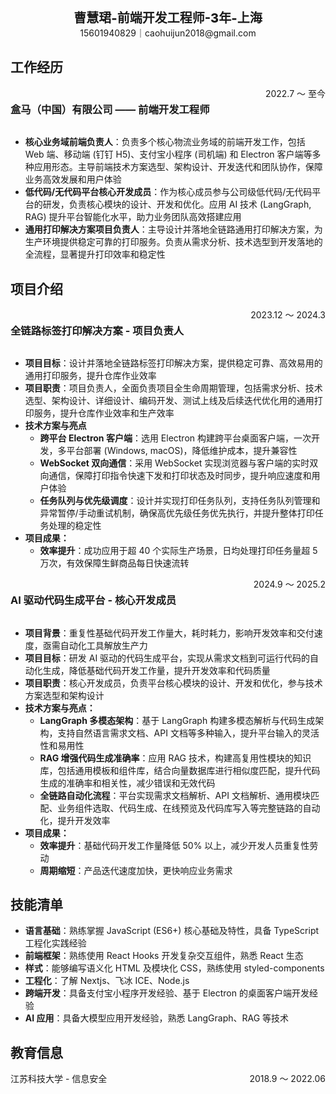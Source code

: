 <div style="display: flex; justify-content: center; font-size:20px; font-weight: 800">
  曹慧珺-前端开发工程师-3年-上海
</div>
<div style="display: flex;justify-content: center;">15601940829｜caohuijun2018@gmail.com </div>

## 工作经历
<div style="display: flex; justify-content: space-between;">
    <div style="display: flex;"><h3>盒马（中国）有限公司 —— 前端开发工程师</h3></div>
   <span style="text-align: right; font-size: 14px;"> 2022.7 ～ 至今</span>
</div>

* **核心业务域前端负责人**：负责多个核心物流业务域的前端开发工作，包括 Web 端、移动端 (钉钉 H5)、支付宝小程序 (司机端) 和 Electron 客户端等多种应用形态。主导前端技术方案选型、架构设计、开发迭代和团队协作，保障业务高效发展和用户体验
* **低代码/无代码平台核心开发成员**：作为核心成员参与公司级低代码/无代码平台的研发，负责核心模块的设计、开发和优化。应用 AI 技术 (LangGraph, RAG) 提升平台智能化水平，助力业务团队高效搭建应用
* **通用打印解决方案项目负责人**：主导设计并落地全链路通用打印解决方案，为生产环境提供稳定可靠的打印服务。负责从需求分析、技术选型到开发落地的全流程，显著提升打印效率和稳定性

## 项目介绍
<div style="display: flex; justify-content: space-between;">
    <div style="display: flex;"><h3>全链路标签打印解决方案 - 项目负责人</h3></div>
   <span style="text-align: right; font-size: 14px;"> 2023.12 ～ 2024.3</span>
</div>

* **项目目标**：设计并落地全链路标签打印解决方案，提供稳定可靠、高效易用的通用打印服务，提升仓库作业效率
* **项目职责**：项目负责人，全面负责项目全生命周期管理，包括需求分析、技术选型、架构设计、详细设计、编码开发、测试上线及后续迭代优化用的通用打印服务，提升仓库作业效率和生产效率
* **技术方案与亮点**
   - **跨平台 Electron 客户端**：选用 Electron 构建跨平台桌面客户端，一次开发，多平台部署 (Windows, macOS)，降低维护成本，提升兼容性
   - **WebSocket 双向通信**：采用 WebSocket 实现浏览器与客户端的实时双向通信，保障打印指令快速下发和打印状态及时同步，提升响应速度和用户体验
   - **任务队列与优先级调度**：设计并实现打印任务队列，支持任务队列管理和异常暂停/手动重试机制，确保高优先级任务优先执行，并提升整体打印任务处理的稳定性
* **项目成果：**
    - **效率提升**：成功应用于超 40 个实际生产场景，日均处理打印任务量超 5 万次，有效保障生鲜商品每日快速流转

<div style="display: flex; justify-content: space-between;">
    <div style="display: flex;"><h3>AI 驱动代码生成平台 - 核心开发成员</h3></div>
   <span style="text-align: right"> 2024.9 ～ 2025.2</span>
</div>

* **项目背景**：重复性基础代码开发工作量大，耗时耗力，影响开发效率和交付速度，亟需自动化工具解放生产力
* **项目目标**：研发 AI 驱动的代码生成平台，实现从需求文档到可运行代码的自动化生成，降低基础代码开发工作量，提升开发效率和代码质量
* **项目职责**：核心开发成员，负责平台核心模块的设计、开发和优化，参与技术方案选型和架构设计
* **技术方案与亮点：**
   - **LangGraph 多模态架构**：基于 LangGraph 构建多模态解析与代码生成架构，支持自然语言需求文档、API 文档等多种输入，提升平台输入的灵活性和易用性
   - **RAG 增强代码生成准确率**：应用 RAG 技术，构建高复用性模块的知识库，包括通用模板和组件库，结合向量数据库进行相似度匹配，提升代码生成的准确率和相关性，减少错误和无效代码
   - **全链路自动化流程**：平台实现需求文档解析、API 文档解析、通用模块匹配、业务组件选取、代码生成、在线预览及代码库写入等完整链路的自动化，提升开发效率
* **项目成果：**
   - **效率提升**：基础代码开发工作量降低 50% 以上，减少开发人员重复性劳动
   - **周期缩短**：产品迭代速度加快，更快响应业务需求

## 技能清单
* **语言基础**：熟练掌握 JavaScript (ES6+) 核心基础及特性，具备 TypeScript 工程化实践经验
* **前端框架**：熟练使用 React Hooks 开发复杂交互组件，熟悉 React 生态
* **样式**：能够编写语义化 HTML 及模块化 CSS，熟练使用 styled-components
* **工程化**：了解 Nextjs、飞冰 ICE、Node.js
* **跨端开发**：具备支付宝小程序开发经验、基于 Electron 的桌面客户端开发经验
* **AI 应用**：具备大模型应用开发经验，熟悉 LangGraph、RAG 等技术
## 教育信息

<div style="display: flex; justify-content: space-between; font-size: 14px;">
    <div style="display: flex;"><span>江苏科技大学 - 信息安全</span></div>
   <span style="text-align: right"> 2018.9 ～ 2022.06</span>
</div>